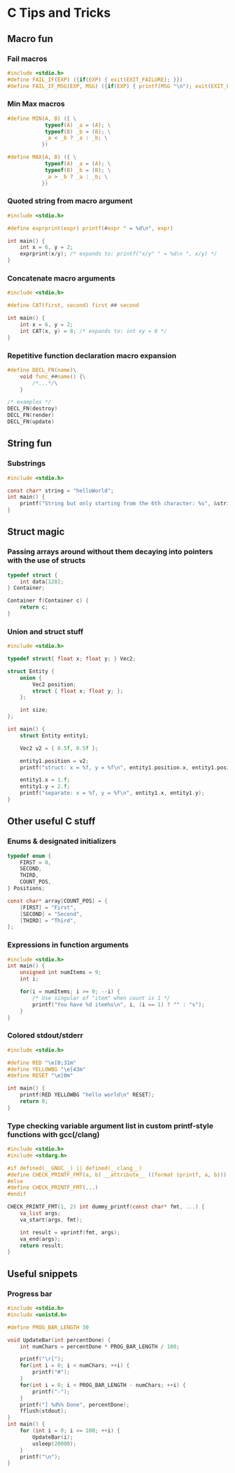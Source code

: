 # C Tips and Tricks

## Macro fun

### Fail macros
```c
#include <stdio.h>
#define FAIL_IF(EXP) ({if(EXP) { exit(EXIT_FAILURE); }})
#define FAIL_IF_MSG(EXP, MSG) ({if(EXP) { printf(MSG "\n"); exit(EXIT_FAILURE); }})
```

### Min Max macros
```c
#define MIN(A, B) ({ \
		    typeof(A) _a = (A); \
		    typeof(B) _b = (B); \
		    _a < _b ? _a : _b; \
		   })

#define MAX(A, B) ({ \
		    typeof(A) _a = (A); \
		    typeof(B) _b = (B); \
		    _a > _b ? _a : _b; \
		   })
```

### Quoted string from macro argument
```c
#include <stdio.h>

#define exprprint(expr) printf(#expr " = %d\n", expr)

int main() {
	int x = 6, y = 2;
	exprprint(x/y); /* expands to: printf("x/y" " = %d\n ", x/y) */
}
```

### Concatenate macro arguments
```c
#include <stdio.h>

#define CAT(first, second) first ## second

int main() {
	int x = 6, y = 2;
	int CAT(x, y) = 8; /* expands to: int xy = 8 */
}
```

### Repetitive function declaration macro expansion
```c
#define DECL_FN(name)\
	void func_##name() {\
		/*...*/\
	}

/* examples */
DECL_FN(destroy)
DECL_FN(render)
DECL_FN(update)
```

## String fun

### Substrings
```c
#include <stdio.h>

const char* string = "helloWorld";
int main() {
	printf("String but only starting from the 6th character: %s", &string[5]); /* Prints "World" */
}
```

## Struct magic

### Passing arrays around without them decaying into pointers with the use of structs
```c
typedef struct {
	int data[128];
} Container;

Container f(Container c) {
	return c;
}
```

### Union and struct stuff
```c
#include <stdio.h>

typedef struct{ float x; float y; } Vec2;

struct Entity {
	union {
		Vec2 position;
		struct { float x; float y; };
	};

	int size;
};

int main() {
	struct Entity entity1;

	Vec2 v2 = { 0.5f, 0.5f };

	entity1.position = v2;
	printf("struct: x = %f, y = %f\n", entity1.position.x, entity1.position.y);

	entity1.x = 1.f;
	entity1.y = 2.f;
	printf("separate: x = %f, y = %f\n", entity1.x, entity1.y);
}
```

## Other useful C stuff

### Enums & designated initializers
```c
typedef enum {
	FIRST = 0,
	SECOND,
	THIRD,
	COUNT_POS,
} Positions;

const char* array[COUNT_POS] = {
	[FIRST] = "First",
	[SECOND] = "Second",
	[THIRD] = "Third",
};
```

### Expressions in function arguments
```c
#include <stdio.h>
int main() {
	unsigned int numItems = 9;
	int i;

	for(i = numItems; i >= 0; --i) {
		/* Use singular of "item" when count is 1 */
		printf("You have %d item%s\n", i, (i == 1) ? "" : "s");
	}
}
```

### Colored stdout/stderr
```c
#include <stdio.h>

#define RED "\e[0;31m"
#define YELLOWBG "\e[43m"
#define RESET "\e[0m"

int main() {
	printf(RED YELLOWBG "hello world\n" RESET);
	return 0;
}
```

### Type checking variable argument list in custom printf-style functions with gcc(/clang)
```c
#include <stdio.h>
#include <stdarg.h>

#if defined(__GNUC__) || defined(__clang__)
#define CHECK_PRINTF_FMT(a, b) __attribute__ ((format (printf, a, b)))
#else
#define CHECK_PRINTF_FMT(...)
#endif

CHECK_PRINTF_FMT(1, 2) int dummy_printf(const char* fmt, ...) {
	va_list args;
	va_start(args, fmt);

	int result = vprintf(fmt, args);
	va_end(args);
	return result;
}
```

## Useful snippets

### Progress bar
```c
#include <stdio.h>
#include <unistd.h>

#define PROG_BAR_LENGTH 30

void UpdateBar(int percentDone) {
	int numChars = percentDone * PROG_BAR_LENGTH / 100;

	printf("\r[");
	for(int i = 0; i < numChars; ++i) {
		printf("#");
	}
	for(int i = 0; i < PROG_BAR_LENGTH - numChars; ++i) {
		printf("-");
	}
	printf("] %d%% Done", percentDone);
	fflush(stdout);
}
int main() {
	for (int i = 0; i <= 100; ++i) {
		UpdateBar(i);
		usleep(20000);
	}
	printf("\n");
}
```
